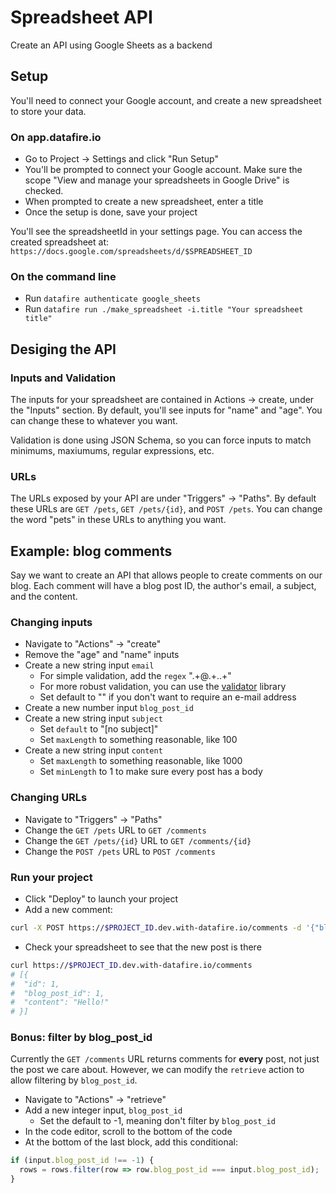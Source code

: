 # Spreadsheet API
Create an API using Google Sheets as a backend

## Setup
You'll need to connect your Google account, and create a
new spreadsheet to store your data.

### On app.datafire.io
* Go to Project -> Settings and click "Run Setup"
* You'll be prompted to connect your Google account. Make sure the scope "View and manage your spreadsheets in Google Drive" is checked.
* When prompted to create a new spreadsheet, enter a title
* Once the setup is done, save your project

You'll see the spreadsheetId in your settings page. You can access the created spreadsheet at:
`https://docs.google.com/spreadsheets/d/$SPREADSHEET_ID`

### On the command line
* Run `datafire authenticate google_sheets`
* Run `datafire run ./make_spreadsheet -i.title "Your spreadsheet title"`

## Desiging the API

### Inputs and Validation
The inputs for your spreadsheet are contained in Actions -> create,
under the "Inputs" section. By default, you'll see inputs for "name" and
"age". You can change these to whatever you want.

Validation is done using JSON Schema, so you can force inputs to match
minimums, maxiumums, regular expressions, etc.

### URLs
The URLs exposed by your API are under "Triggers" -> "Paths". By default
these URLs are `GET /pets`, `GET /pets/{id}`, and `POST /pets`. You can change
the word "pets" in these URLs to anything you want.

## Example: blog comments
Say we want to create an API that allows people to create comments on our blog.
Each comment will have a blog post ID, the author's email, a subject, and the content.

### Changing inputs
* Navigate to "Actions" -> "create"
* Remove the "age" and "name" inputs
* Create a new string input `email`
  * For simple validation, add the `regex` ".+\@.+\..+"
  * For more robust validation, you can use the [validator](https://github.com/chriso/validator.js/) library
  * Set default to "" if you don't want to require an e-mail address
* Create a new number input `blog_post_id`
* Create a new string input `subject`
  * Set `default` to "[no subject]"
  * Set `maxLength` to something reasonable, like 100
* Create a new  string input `content`
  * Set `maxLength` to something reasonable, like 1000
  * Set `minLength` to 1 to make sure every post has a body
  
### Changing URLs
* Navigate to "Triggers" -> "Paths"
* Change the `GET /pets` URL to `GET /comments`
* Change the `GET /pets/{id}` URL to `GET /comments/{id}`
* Change the `POST /pets` URL to `POST /comments`

### Run your project
* Click "Deploy" to launch your project
* Add a new comment:
```bash
curl -X POST https://$PROJECT_ID.dev.with-datafire.io/comments -d '{"blog_post_id": 1, "content": "Hello!"}' -H "Content-Type: application/json"
```
* Check your spreadsheet to see that the new post is there
```bash
curl https://$PROJECT_ID.dev.with-datafire.io/comments
# [{
#  "id": 1,
#  "blog_post_id": 1,
#  "content": "Hello!"
# }]
```

### Bonus: filter by blog_post_id
Currently the `GET /comments` URL returns comments for **every** post, not just the post
we care about. However, we can modify the `retrieve` action to allow filtering by `blog_post_id`.

* Navigate to "Actions" -> "retrieve"
* Add a new integer input, `blog_post_id`
  * Set the default to -1, meaning don't filter by `blog_post_id`
* In the code editor, scroll to the bottom of the code
* At the bottom of the last block, add this conditional:
```js
if (input.blog_post_id !== -1) {
  rows = rows.filter(row => row.blog_post_id === input.blog_post_id);
}
```
